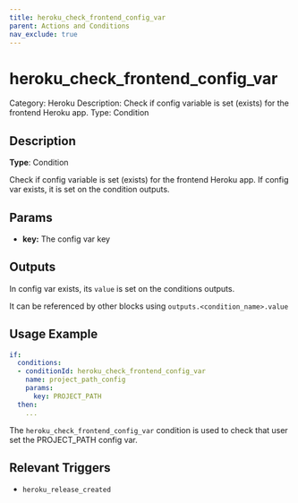 ```yaml
---
title: heroku_check_frontend_config_var
parent: Actions and Conditions
nav_exclude: true
---
```


# heroku_check_frontend_config_var

Category: Heroku
Description: Check if config variable is set (exists) for the frontend Heroku app.
Type: Condition

## Description

**Type**: Condition

Check if config variable is set (exists) for the frontend Heroku app. If config var exists, it is set on the condition outputs.

## Params

- **key:** The config var key

## Outputs

In config var exists, its `value` is set on the conditions outputs.

It can be referenced by other blocks using `outputs.<condition_name>.value`

## Usage Example

```yaml
if:
  conditions:
  - conditionId: heroku_check_frontend_config_var
    name: project_path_config
    params:
      key: PROJECT_PATH
  then: 
    ...
```

The `heroku_check_frontend_config_var` condition is used to check that user set the PROJECT_PATH config var.

## Relevant Triggers

- `heroku_release_created`
